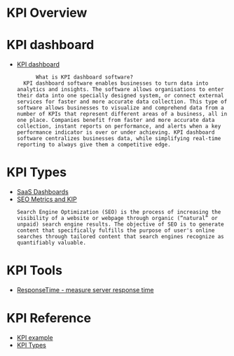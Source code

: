 # KPI Overview

# KPI dashboard

* [KPI dashboard](https://www.klipfolio.com/resources/kpi-examples)

  ```
        What is KPI dashboard software?
    KPI dashboard software enables businesses to turn data into analytics and insights. The software allows organisations to enter their data into one specially designed system, or connect external services for faster and more accurate data collection. This type of software allows businesses to visualize and comprehend data from a number of KPIs that represent different areas of a business, all in one place. Companies benefit from faster and more accurate data collection, instant reports on performance, and alerts when a key performance indicator is over or under achieving. KPI dashboard software centralizes businesses data, while simplifying real-time reporting to always give them a competitive edge.
  ```

# KPI Types

* [SaaS Dashboards](kpi-saas/kpi-saas.md)
* [SEO Metrics and KIP ](kpi-seo/kpi-seo.md)
  ```
  Search Engine Optimization (SEO) is the process of increasing the visibility of a website or webpage through organic (“natural” or unpaid) search engine results. The objective of SEO is to generate content that specifically fulfills the purpose of user's online searches through tailored content that search engines recognize as quantifiably valuable.
  ```

# KPI Tools

* [ResponseTime - measure server response time](https://www.websitepulse.com/blog/how-to-check-server-response-time)


# KPI Reference

* [KPI example](https://www.klipfolio.com/resources/kpi-examples)
* [KPI Types](https://www.klipfolio.com/resources/kpi-examples#types-of-kpis)